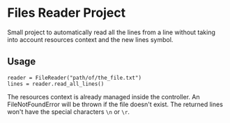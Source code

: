 # Files Reader Project

Small project to automatically read all the lines from a line without taking into account resources context and the new lines symbol.

## Usage

```
reader = FileReader("path/of/the_file.txt")
lines = reader.read_all_lines()
```

The resources context is already managed inside the controller. An FileNotFoundError will be thrown if the file doesn't exist. The returned lines won't have the special characters `\n` or `\r`.

